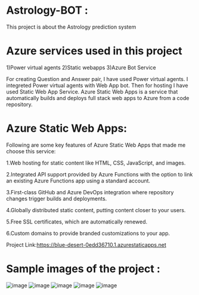# Astrology-BOT :

This project is about the Astrology prediction system


# Azure services used in this project

1)Power virtual  agents 2)Static webapps 3)Azure Bot Service

For creating Question and Answer pair, I have used Power virtual agents. I integreted Power virtual agents with Web App bot. Then for hosting I have used Static Web App Service. Azure Static Web Apps is a service that automatically builds and deploys full stack web apps to Azure from a code repository.

# Azure Static Web Apps: 

Following are some key features of Azure Static Web Apps that made me choose this service:

1.Web hosting for static content like HTML, CSS, JavaScript, and images.

2.Integrated API support provided by Azure Functions with the option to link an existing Azure Functions app using a standard account.

3.First-class GitHub and Azure DevOps integration where repository changes trigger builds and deployments.

4.Globally distributed static content, putting content closer to your users.

5.Free SSL certificates, which are automatically renewed.

6.Custom domains to provide branded customizations to your app.

Project Link:https://blue-desert-0edd36710.1.azurestaticapps.net

# Sample images of the project :

![image](https://user-images.githubusercontent.com/110901331/184301902-03e5afb7-9c8c-4051-8352-95dd7a80dba2.png)
![image](https://user-images.githubusercontent.com/110901331/184301942-9cbac01e-74ab-46af-9392-f7b6c044661e.png)
![image](https://user-images.githubusercontent.com/110901331/184301977-a44df53e-36df-4fa5-b194-2e9587c8aa81.png)
![image](https://user-images.githubusercontent.com/110901331/184302021-77f0abe3-7d6c-4e89-85ef-1ca241383257.png)
![image](https://user-images.githubusercontent.com/110901331/184302090-6d96d8a0-231f-4a36-bfdd-c6c26ad9b216.png)




